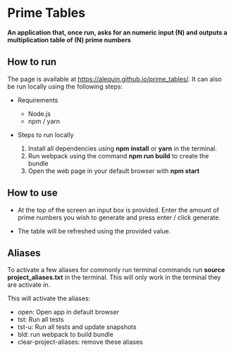 # Prime Tables
**An application that, once run, asks for an numeric input (N) and outputs a multiplication table of (N) prime numbers**

## How to run

The page is available at https://alequin.github.io/prime_tables/. It can also be run locally using the following steps:

* Requirements
  * Node.js
  * npm / yarn


* Steps to run locally
  1. Install all dependencies using **npm install** or **yarn** in the terminal.
  2. Run webpack using the command **npm run build** to create the bundle
  3. Open the web page in your default browser with **npm start**

## How to use
* At the top of the screen an input box is provided. Enter the amount of prime numbers you wish to generate and press enter / click generate.

* The table will be refreshed using the provided value.

## Aliases

To activate a few aliases for commonly run terminal commands run **source project_aliases.txt** in the terminal. This will only work in the terminal they are activate in.

This will activate the aliases:
* open: Open app in default browser
* tst: Run all tests
* tst-u: Run all tests and update snapshots
* bld: run webpack to build bundle
* clear-project-aliases: remove these aliases
